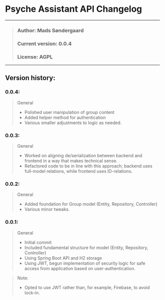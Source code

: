 # Psyche Assistant API Changelog
- - - 

> ### Author: Mads Søndergaard
> ### Current version: 0.0.4
> ### License: AGPL
- - -

## Version history:
### 0.0.4:
> General
> - Polished user manipulation of group content
> - Added helper method for authentication
> - Various smaller adjustments to logic as needed.

### 0.0.3:
> General
> - Worked on aligning de/serialization between backend and frontend in a way that makes technical sense.
> - Refactored code to be in line with this approach; backend uses full-model relations, while frontend uses ID-relations.

### 0.0.2:
> General
> - Added foundation for Group model (Entity, Repository, Controller)
> - Various minor tweaks.
 

### 0.0.1:
> General
> - Initial commit
> - Included fundamental structure for model (Entity, Repository, Controller)
> - Using Spring Boot API and H2 storage
> - Using JWT, begun implementation of security logic for safe access from application based on user-authentication.

> Note:
> - Opted to use JWT rather than, for example, Firebase, to avoid lock-in.